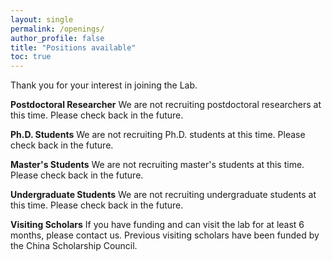 ```yaml
---
layout: single
permalink: /openings/
author_profile: false
title: "Positions available"
toc: true
---
```


Thank you for your interest in joining the Lab. 

**Postdoctoral Researcher**
We are not recruiting postdoctoral researchers at this time. Please check back in the future.

**Ph.D. Students** We are not recruiting Ph.D. students at this time. Please check back in the future.

**Master's Students** We are not recruiting master's students at this time. Please check back in the future.

**Undergraduate Students** We are not recruiting undergraduate students at this time. Please check back in the future.

**Visiting Scholars** If you have funding and can visit the lab for at least 6 months, please contact us. Previous visiting scholars have been funded by the China Scholarship Council.
